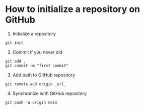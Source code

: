 # How to initialize a repository on GitHub

1. Initialize a repository
``` Git
git init
```

2. Commit if you never did
``` Git
git add .
git commit -m "first commit"
```

3. Add path to GitHub repository
``` Git
git remote add origin _url_
```

4. Synchronize with GitHub repository
``` Git
git push -u origin main
```